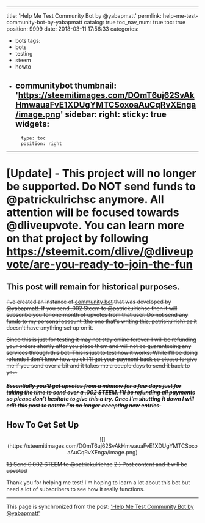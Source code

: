 
---
title: 'Help Me Test Community Bot by @yabapmatt'
permlink: help-me-test-community-bot-by-yabapmatt
catalog: true
toc_nav_num: true
toc: true
position: 9999
date: 2018-03-11 17:56:33
categories:
- bots
tags:
- bots
- testing
- steem
- howto
- communitybot
thumbnail: 'https://steemitimages.com/DQmT6uj62SvAkHmwauaFvE1XDUgYMTCSoxoaAuCqRvXEnga/image.png'
sidebar:
    right:
        sticky: true
widgets:
    -
        type: toc
        position: right
---


# [Update] - This project will no longer be supported. Do NOT send funds to @patrickulrichsc anymore. All attention will be focused towards @dliveupvote. You can learn more on that project by following https://steemit.com/dlive/@dliveupvote/are-you-ready-to-join-the-fun

## This post will remain for historical purposes.

~~I've created an instance of [community bot](https://steemit.com/utopian-io/@yabapmatt/community-bot-a-voting-bot-for-steem-communities) that was developed by @yabapmatt. If you send .002 Steem to @patrickulrichsc then it will subscribe you for one month of upvotes from that user. Do not send any funds to my personal account (the one that's writing this, patrickulrich) as it doesn't have anything set up on it.~~

~~Since this is just for testing it may not stay online forever. I will be refunding your orders shortly after you place them and will not be guaranteeing any services through this bot. This is just to test how it works. While I'll be doing refunds I don't know how quick I'll get your payment back so please forgive me if you send over a bit and it takes me a couple days to send it back to you.~~

##### ~~Essentially you'll get upvotes from a minnow for a few days just for taking the time to send over a .002 STEEM. I'll be refunding all payments so please don't hesitate to give this a try. Once I'm shutting it down I will edit this post to notate I'm no longer accepting new entries.~~

## How To Get Set Up
<center>![](https://steemitimages.com/DQmT6uj62SvAkHmwauaFvE1XDUgYMTCSoxoaAuCqRvXEnga/image.png)</center>

~~1.) Send 0.002 STEEM to @patrickulrichsc~~
~~2.) Post content and it will be upvoted~~

Thank you for helping me test! I'm hoping to learn a lot about this bot but need a lot of subscribers to see how it really functions.

- - -

This page is synchronized from the post: ['Help Me Test Community Bot by @yabapmatt'](https://steemit.com/@patrickulrich/help-me-test-community-bot-by-yabapmatt)

